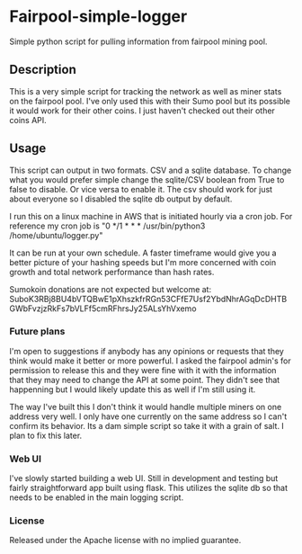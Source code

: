 # Fairpool-simple-logger
Simple python script for pulling information from fairpool mining pool. 


## Description
This is a very simple script for tracking the network as well as miner stats on the fairpool pool. I've only used this with their Sumo pool but its possible it would work for their other coins. I just haven't checked out their other coins API.

## Usage

This script can output in two formats. CSV and a sqlite database. To change what you would prefer simple change the sqlite/CSV boolean from True to false to disable. Or vice versa to enable it. The csv should work for just about everyone so I disabled the sqlite db output by default. 

I run this on a linux machine in AWS that is initiated hourly via a cron job. For reference my cron job is "0 */1 * * * /usr/bin/python3 /home/ubuntu/logger.py"

It can be run at your own schedule. A faster timeframe would give you a better picture of your hashing speeds but I'm more concerned with coin growth and total network performance than hash rates. 

Sumokoin donations are not expected but welcome at: SuboK3RBj8BU4bVTQBwE1pXhszkfrRGn53CFfE7Usf2YbdNhrAGqDcDHTBGWbFvzjzRkFs7bVLFf5cmRFhrsJy25ALsYhVxemo


### Future plans

I'm open to suggestions if anybody has any opinions or requests that they think would make it better or more powerful. I asked the fairpool admin's for permission to release this and they were fine with it with the information that they may need to change the API at some point. They didn't see that happenning but I would likely update this as well if I'm still using it. 

The way I've built this I don't think it would handle multiple miners on one address very well. I only have one currently on the same address so I can't confirm its behavior. Its a dam simple script so take it with a grain of salt. I plan to fix this later.

### Web UI

I've slowly started building a web UI. Still in development and testing but fairly straightforward app built using flask. This utilizes the sqlite db so that needs to be enabled in the main logging script. 

### License

Released under the Apache license with no implied guarantee. 


